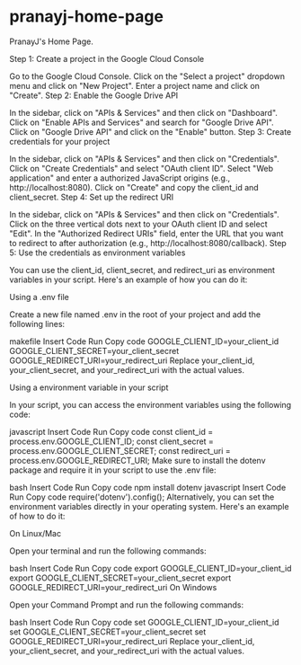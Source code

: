 # pranayj-home-page
PranayJ's Home Page.

Step 1: Create a project in the Google Cloud Console

Go to the Google Cloud Console.
Click on the "Select a project" dropdown menu and click on "New Project".
Enter a project name and click on "Create".
Step 2: Enable the Google Drive API

In the sidebar, click on "APIs & Services" and then click on "Dashboard".
Click on "Enable APIs and Services" and search for "Google Drive API".
Click on "Google Drive API" and click on the "Enable" button.
Step 3: Create credentials for your project

In the sidebar, click on "APIs & Services" and then click on "Credentials".
Click on "Create Credentials" and select "OAuth client ID".
Select "Web application" and enter a authorized JavaScript origins (e.g., http://localhost:8080).
Click on "Create" and copy the client_id and client_secret.
Step 4: Set up the redirect URI

In the sidebar, click on "APIs & Services" and then click on "Credentials".
Click on the three vertical dots next to your OAuth client ID and select "Edit".
In the "Authorized Redirect URIs" field, enter the URL that you want to redirect to after authorization (e.g., http://localhost:8080/callback).
Step 5: Use the credentials as environment variables

You can use the client_id, client_secret, and redirect_uri as environment variables in your script. Here's an example of how you can do it:

Using a .env file

Create a new file named .env in the root of your project and add the following lines:

makefile
Insert Code
Run
Copy code
GOOGLE_CLIENT_ID=your_client_id
GOOGLE_CLIENT_SECRET=your_client_secret
GOOGLE_REDIRECT_URI=your_redirect_uri
Replace your_client_id, your_client_secret, and your_redirect_uri with the actual values.

Using a environment variable in your script

In your script, you can access the environment variables using the following code:

javascript
Insert Code
Run
Copy code
const client_id = process.env.GOOGLE_CLIENT_ID;
const client_secret = process.env.GOOGLE_CLIENT_SECRET;
const redirect_uri = process.env.GOOGLE_REDIRECT_URI;
Make sure to install the dotenv package and require it in your script to use the .env file:

bash
Insert Code
Run
Copy code
npm install dotenv
javascript
Insert Code
Run
Copy code
require('dotenv').config();
Alternatively, you can set the environment variables directly in your operating system. Here's an example of how to do it:

On Linux/Mac

Open your terminal and run the following commands:

bash
Insert Code
Run
Copy code
export GOOGLE_CLIENT_ID=your_client_id
export GOOGLE_CLIENT_SECRET=your_client_secret
export GOOGLE_REDIRECT_URI=your_redirect_uri
On Windows

Open your Command Prompt and run the following commands:

bash
Insert Code
Run
Copy code
set GOOGLE_CLIENT_ID=your_client_id
set GOOGLE_CLIENT_SECRET=your_client_secret
set GOOGLE_REDIRECT_URI=your_redirect_uri
Replace your_client_id, your_client_secret, and your_redirect_uri with the actual values.
